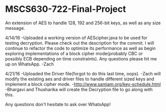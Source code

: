 # MSCS630-722-Final-Project
An extension of AES to handle 128, 192 and 256-bit keys, as well as any size message.

4/14/16
  -Uploaded a working version of AEScipher.java to be used for testing decryption. Please check out the description for the commit. I will continue to refactor the code to optimize its performance as well as begin exploring implementations of a block cipher mode(probably CBC or possibly ECB depending on time constraints). Any questions please hit me up on WhatsApp. -Zach

4/21/16
  -Uploaded the Driver file(forgot to do this last time, oops).
  -Zach will modify the existing aes and driver files to handle different sized keys and implement a block cipher mode.
    -http://www.samiam.org/key-schedule.html
  -Bhargavi and Thusharika will create the Decryption file to go along with this.
  
Any questions don't hesitate to ask over WhatsApp!
